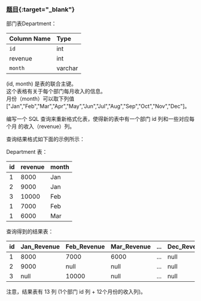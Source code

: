 ### [题目](https://leetcode.cn/problems/reformat-department-table/){:target="_blank"}
部门表Department：

| Column Name | Type    |
|:------------|:--------|
| `id`        | int     |
| revenue     | int     |
| `month`     | varchar |

(id, month) 是表的联合主键。  
这个表格有关于每个部门每月收入的信息。  
月份（month）可以取下列值 ["Jan","Feb","Mar","Apr","May","Jun","Jul","Aug","Sep","Oct","Nov","Dec"]。


编写一个 SQL 查询来重新格式化表，使得新的表中有一个部门 id 列和一些对应每个月 的收入（revenue）列。

查询结果格式如下面的示例所示：

Department 表：

| id  | revenue | month |
|:----|:--------|:------|
| 1   | 8000    | Jan   |
| 2   | 9000    | Jan   |
| 3   | 10000   | Feb   |
| 1   | 7000    | Feb   |
| 1   | 6000    | Mar   |

查询得到的结果表：

| id  | Jan_Revenue | Feb_Revenue | Mar_Revenue | ... | Dec_Revenue |
|:----|:------------|:------------|:------------|:----|:------------|
| 1   | 8000        | 7000        | 6000        | ... | null        |
| 2   | 9000        | null        | null        | ... | null        |
| 3   | null        | 10000       | null        | ... | null        |

注意，结果表有 13 列 (1个部门 id 列 + 12个月份的收入列)。
